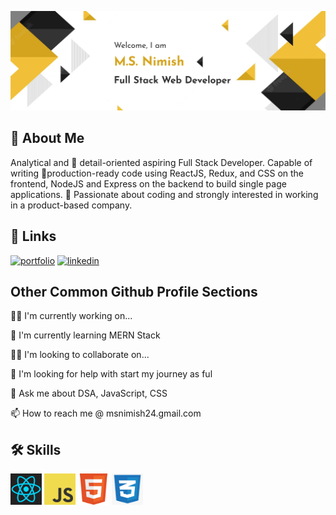 ![Welcome to my GitHub profile](./Images/Github%20Profile%20Banner.png)

## 🚀 About Me
Analytical and 🔎 detail-oriented aspiring Full Stack Developer.
Capable of writing 📃production-ready code using ReactJS, Redux, and 
CSS on the frontend, NodeJS and Express on the backend to build single page applications. 
💯 Passionate about coding and strongly interested in working in a product-based company.


## 🔗 Links
[![portfolio](https://img.shields.io/badge/my_portfolio-000?style=for-the-badge&logo=ko-fi&logoColor=white)](https://msnimish.github.io/)
[![linkedin](https://img.shields.io/badge/linkedin-0A66C2?style=for-the-badge&logo=linkedin&logoColor=white)](https://www.linkedin.com/in/msnimish/)

## Other Common Github Profile Sections
👩‍💻 I'm currently working on... 

🧠 I'm currently learning MERN Stack

👯‍♀️ I'm looking to collaborate on...

🤔 I'm looking for help with start my journey as ful

💬 Ask me about DSA, JavaScript, CSS

📫 How to reach me @ msnimish24.gmail.com


## 🛠 Skills
<div class="logo">
<img src="./Images/react.svg" width=50 height=50>
<img src="./Images/logo-javascript.svg" width=50 height=50>
<img src="./Images/1200px-HTML5_Badge.svg.png" width=50 height=50>
<img src="./Images/css logo.png" width=50 height=50>
</div>

<!-- <style>
  .logo{
    display:flex;
  }
</style> -->

